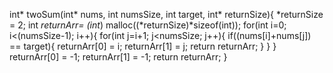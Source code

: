 int* twoSum(int* nums, int numsSize, int target, int* returnSize){
    *returnSize = 2;
    int *returnArr= (int*) malloc((*returnSize)*sizeof(int));
    for(int i=0; i<(numsSize-1); i++){
        for(int j=i+1; j<numsSize; j++){
            if((nums[i]+nums[j]) == target){
                returnArr[0] = i;
                returnArr[1] = j;
                return returnArr;
            }
        }
    }
    returnArr[0] = -1;
    returnArr[1] = -1;
    return returnArr;
}
